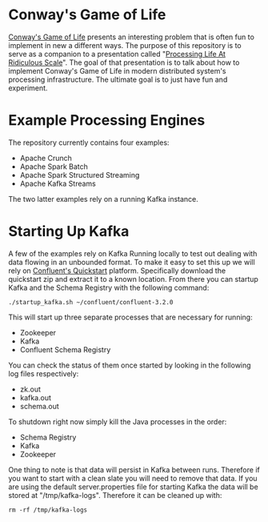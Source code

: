# Conway's Game of Life

[Conway's Game of Life](https://en.wikipedia.org/wiki/Conway%27s_Game_of_Life) presents an interesting problem that is often fun to implement in new a different ways.  The purpose of this repository is to serve as a companion to a presentation called "[Processing Life At Ridiculous Scale](https://docs.google.com/presentation/d/1_ZSXaXjbbOJws4NtdKCK-UMLlOrCoBGb2JdwQXGb0yw/edit?usp=sharing)".  The goal of that presentation is to talk about how to implement Conway's Game of Life in modern distributed system's processing infrastructure.  The ultimate goal is to just have fun and experiment.

# Example Processing Engines

The repository currently contains four examples:
* Apache Crunch
* Apache Spark Batch
* Apache Spark Structured Streaming
* Apache Kafka Streams

The two latter examples rely on a running Kafka instance.

# Starting Up Kafka

A few of the examples rely on Kafka Running locally to test out dealing with data flowing in an unbounded format.
To make it easy to set this up we will rely on [Confluent's Quickstart](http://docs.confluent.io/3.2.0/quickstart.html) platform.  Specifically download the quickstart zip and extract it to a known location.  From there you can startup Kafka and the Schema Registry with the following command:

```
./startup_kafka.sh ~/confluent/confluent-3.2.0

```

This will start up three separate processes that are necessary for running:
* Zookeeper
* Kafka
* Confluent Schema Registry

You can check the status of them once started by looking in the following log files respectively:
* zk.out
* kafka.out
* schema.out

To shutdown right now simply kill the Java processes in the order:

* Schema Registry
* Kafka
* Zookeeper

One thing to note is that data will persist in Kafka between runs.  Therefore if you want to 
start with a clean slate you will need to remove that data.  If you are using the default server.properties
file for starting Kafka the data will be stored at "/tmp/kafka-logs".  Therefore it can be cleaned up with:


```
rm -rf /tmp/kafka-logs

```


